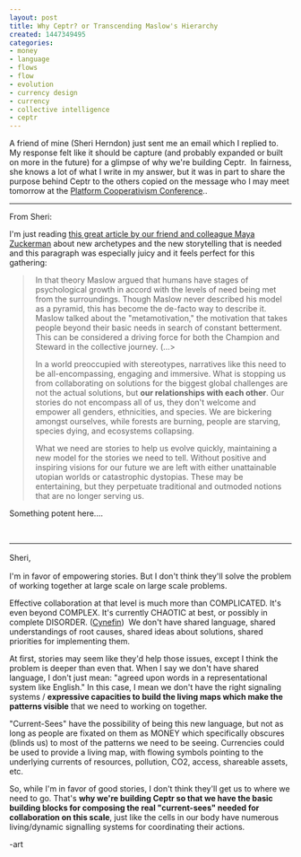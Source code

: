 ```yaml
---
layout: post
title: Why Ceptr? or Transcending Maslow's Hierarchy
created: 1447349495
categories:
- money
- language
- flows
- flow
- evolution
- currency design
- currency
- collective intelligence
- ceptr
---
```

<p>A friend of mine (Sheri Herndon) just sent me an email which I replied to. My response felt like it should be capture (and probably expanded or built on more in the future) for a glimpse of why we're building Ceptr. &nbsp;In fairness, she knows a lot of what I write in my answer, but it was in part to share the purpose behind Ceptr to the others copied on the message who I may meet tomorrow at the <a href="http://PlatformCoop.net">Platform Cooperativism Conference</a>..</p><hr><p>From Sheri:</p><p>I'm just reading <a href="http://www.huffingtonpost.com/maya-zuckerman/evolved-archetypes_b_8438970.html">this great article by our friend and colleague Maya Zuckerman</a> about new archetypes and the new storytelling that is needed and this paragraph was especially juicy and it feels perfect for this gathering:</p><blockquote style="padding-left:1.5em;"><p>In that theory Maslow argued that humans have stages of psychological growth in accord with the levels of need being met from the surroundings. Though Maslow never described his model as a pyramid, this has become the de-facto way to describe it. Maslow talked about the "metamotivation," the motivation that takes people beyond their basic needs in search of constant betterment. This can be considered a driving force for both the Champion and Steward in the collective journey. (...&gt;</p><p>In a world preoccupied with stereotypes, narratives like this need to be all-encompassing, engaging and immersive. What is stopping us from collaborating on solutions for the biggest global challenges are not the actual solutions, but <strong>our relationships with each other</strong>. Our stories do not encompass all of us, they don't welcome and empower all genders, ethnicities, and species. We are bickering amongst ourselves, while forests are burning, people are starving, species dying, and ecosystems collapsing.</p><p>What we need are stories to help us evolve quickly, maintaining a new model for the stories we need to tell. Without positive and inspiring visions for our future we are left with either unattainable utopian worlds or catastrophic dystopias. These may be entertaining, but they perpetuate traditional and outmoded notions that are no longer serving us.</p></blockquote><p>Something potent here....</p><p>&nbsp;</p><hr><p><span style="line-height: 1.5;">Sheri,</span></p><p>I'm in favor of empowering stories. But I don't think they'll solve the problem of working together at large scale on large scale problems.</p><p>Effective collaboration at that level is much more than COMPLICATED. It's even beyond COMPLEX. It's currently CHAOTIC at best, or possibly in complete DISORDER. (<a href="https://en.wikipedia.org/wiki/Cynefin">Cynefin</a>) &nbsp;We don't have shared language, shared understandings of root causes, shared ideas about solutions, shared priorities for implementing them. &nbsp;</p><p>At first, stories may seem like they'd help those issues, except I think the problem is deeper than even that. When I say we don't have shared language, I don't just mean: "agreed upon words in a representational system like English." In this case, I mean we don't have the right signaling systems / <strong>expressive capacities to build the living maps which make the patterns visible</strong> that we need to working on together.</p><p>"Current-Sees" have the possibility of being this new language, but not as long as people are fixated on them as MONEY which specifically obscures (blinds us) to most of the patterns we need to be seeing. Currencies could be used to provide a living map, with flowing symbols pointing to the underlying currents of resources, pollution, CO2, access, shareable assets, etc.</p><p>So, while I'm in favor of good stories, I don't think they'll get us to where we need to go. That's <strong>why we're building Ceptr so that we have the basic building blocks for composing the real "current-sees" needed for collaboration on this scale</strong>, just like the cells in our body have numerous living/dynamic signalling systems for coordinating their actions.</p><p>-art</p>
